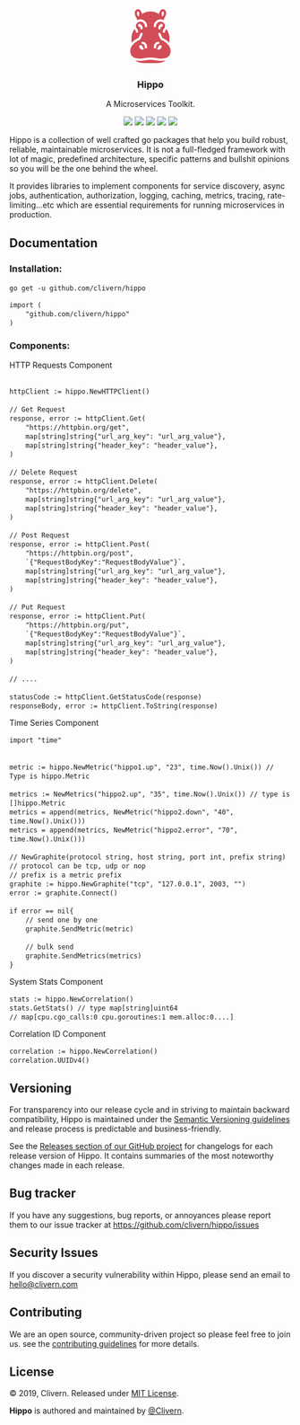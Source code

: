 <p align="center">
    <img alt="Hippo Logo" src="https://raw.githubusercontent.com/Clivern/Hippo/master/assets/img/logo.png" height="100" />
    <h3 align="center">Hippo</h3>
    <p align="center">A Microservices Toolkit.</p>
    <p align="center">
        <a href="https://godoc.org/github.com/clivern/hippo"><img src="https://godoc.org/github.com/clivern/hippo?status.svg"></a>
        <a href="https://travis-ci.org/Clivern/Hippo"><img src="https://travis-ci.org/Clivern/Hippo.svg?branch=master"></a>
        <a href="https://github.com/Clivern/Hippo/releases"><img src="https://img.shields.io/badge/Version-1.0.0-red.svg"></a>
        <a href="https://goreportcard.com/report/github.com/Clivern/Hippo"><img src="https://goreportcard.com/badge/github.com/Clivern/Hippo?v=1.0.0"></a>
        <a href="https://github.com/Clivern/Hippo/blob/master/LICENSE"><img src="https://img.shields.io/badge/LICENSE-MIT-orange.svg"></a>
    </p>
</p>

Hippo is a collection of well crafted go packages that help you build robust, reliable, maintainable microservices. It is not a full-fledged framework with lot of magic, predefined architecture, specific patterns and bullshit opinions so you will be the one behind the wheel.

It provides libraries to implement components for service discovery, async jobs, authentication, authorization, logging, caching, metrics, tracing, rate-limiting...etc which are essential requirements for running microservices in production.

## Documentation

### Installation:

```golang
go get -u github.com/clivern/hippo
```
```golang
import (
    "github.com/clivern/hippo"
)
```

### Components:

HTTP Requests Component

```golang

httpClient := hippo.NewHTTPClient()

// Get Request
response, error := httpClient.Get(
    "https://httpbin.org/get",
    map[string]string{"url_arg_key": "url_arg_value"},
    map[string]string{"header_key": "header_value"},
)

// Delete Request
response, error := httpClient.Delete(
    "https://httpbin.org/delete",
    map[string]string{"url_arg_key": "url_arg_value"},
    map[string]string{"header_key": "header_value"},
)

// Post Request
response, error := httpClient.Post(
    "https://httpbin.org/post",
    `{"RequestBodyKey":"RequestBodyValue"}`,
    map[string]string{"url_arg_key": "url_arg_value"},
    map[string]string{"header_key": "header_value"},
)

// Put Request
response, error := httpClient.Put(
    "https://httpbin.org/put",
    `{"RequestBodyKey":"RequestBodyValue"}`,
    map[string]string{"url_arg_key": "url_arg_value"},
    map[string]string{"header_key": "header_value"},
)

// ....

statusCode := httpClient.GetStatusCode(response)
responseBody, error := httpClient.ToString(response)
```

Time Series Component

```golang
import "time"


metric := hippo.NewMetric("hippo1.up", "23", time.Now().Unix()) // Type is hippo.Metric

metrics := NewMetrics("hippo2.up", "35", time.Now().Unix()) // type is []hippo.Metric
metrics = append(metrics, NewMetric("hippo2.down", "40", time.Now().Unix()))
metrics = append(metrics, NewMetric("hippo2.error", "70", time.Now().Unix()))

// NewGraphite(protocol string, host string, port int, prefix string)
// protocol can be tcp, udp or nop
// prefix is a metric prefix
graphite := hippo.NewGraphite("tcp", "127.0.0.1", 2003, "")
error := graphite.Connect()

if error == nil{
    // send one by one
    graphite.SendMetric(metric)

    // bulk send
    graphite.SendMetrics(metrics)
}
````

System Stats Component

```golang
stats := hippo.NewCorrelation()
stats.GetStats() // type map[string]uint64
// map[cpu.cgo_calls:0 cpu.goroutines:1 mem.alloc:0....]
```

Correlation ID Component

```golang
correlation := hippo.NewCorrelation()
correlation.UUIDv4()
```

## Versioning

For transparency into our release cycle and in striving to maintain backward compatibility, Hippo is maintained under the [Semantic Versioning guidelines](https://semver.org/) and release process is predictable and business-friendly.

See the [Releases section of our GitHub project](https://github.com/clivern/hippo/releases) for changelogs for each release version of Hippo. It contains summaries of the most noteworthy changes made in each release.


## Bug tracker

If you have any suggestions, bug reports, or annoyances please report them to our issue tracker at https://github.com/clivern/hippo/issues


## Security Issues

If you discover a security vulnerability within Hippo, please send an email to [hello@clivern.com](mailto:hello@clivern.com)


## Contributing

We are an open source, community-driven project so please feel free to join us. see the [contributing guidelines](CONTRIBUTING.md) for more details.


## License

© 2019, Clivern. Released under [MIT License](https://opensource.org/licenses/mit-license.php).

**Hippo** is authored and maintained by [@Clivern](http://github.com/clivern).
